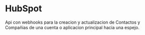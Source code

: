 # HubSpot
Api con webhooks para la creacion y actualizacion de Contactos y Compañias de una cuenta o aplicacion principal hacia una espejo.
